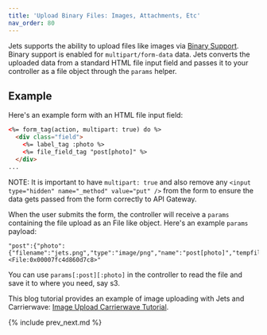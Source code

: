 ```yaml
---
title: 'Upload Binary Files: Images, Attachments, Etc'
nav_order: 80
---
```


Jets supports the ability to upload files like images via [Binary Support](https://aws.amazon.com/about-aws/whats-new/2016/11/binary-data-now-supported-by-api-gateway/).  Binary support is enabled for `multipart/form-data` data.  Jets converts the uploaded data from a standard HTML file input field and passes it to your controller as a file object through the `params` helper.

## Example

Here's an example form with an HTML file input field:

```html
<%= form_tag(action, multipart: true) do %>
  <div class="field">
    <%= label_tag :photo %>
    <%= file_field_tag "post[photo]" %>
  </div>
...
```

NOTE: It is important to have `multipart: true` and also remove any `<input type="hidden" name="_method" value="put" />` from the form to ensure the data gets passed from the form correctly to API Gateway.

When the user submits the form, the controller will receive a `params` containing the file upload as an File like object.  Here's an example `params` payload:

```
"post":{"photo":{"filename":"jets.png","type":"image/png","name":"post[photo]","tempfile":"#<File:0x00007fc4d860d7c8>"
```

You can use `params[:post][:photo]` in the controller to read the file and save it to where you need, say s3.

This blog tutorial provides an example of image uploading with Jets and Carrierwave: [Image Upload Carrierwave Tutorial](https://blog.boltops.com/2018/12/13/jets-image-upload-carrierwave-tutorial-binary-support).

{% include prev_next.md %}
